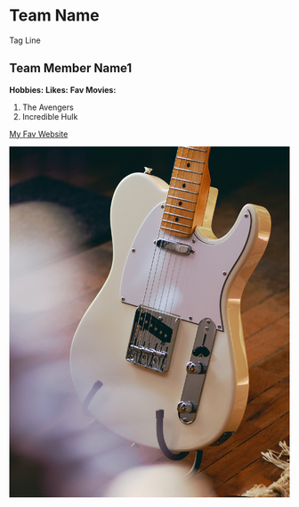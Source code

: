 # Team Name
Tag Line

## Team Member Name1

**Hobbies:**
**Likes:**
**Fav Movies:**
1. The Avengers
2. Incredible Hulk

[My Fav Website](https://www.amazon.ca)

![Fender Telecaster](images/tele.jpg)
<!-- This is a comment -->